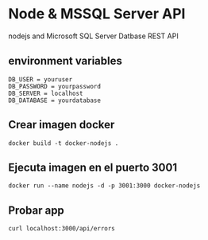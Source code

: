 # Node & MSSQL Server API

nodejs and Microsoft SQL Server Datbase REST API

## environment variables

```
DB_USER = youruser
DB_PASSWORD = yourpassword
DB_SERVER = localhost
DB_DATABASE = yourdatabase
```

## Crear imagen docker

`docker build -t docker-nodejs . `

## Ejecuta imagen en el puerto 3001

`docker run --name nodejs -d -p 3001:3000 docker-nodejs`

## Probar app

`curl localhost:3000/api/errors`
